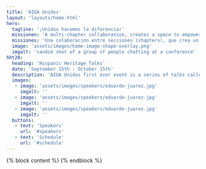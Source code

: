 ```yaml
---
title: 'AIGA Unidos'
layout: 'layouts/home.html'
hero:
  tagline: '¡Unidos hacemos la diferencia!'
  missionen: 'A multi-chapter collaboration, creates a space to empower and celebrate the lives, work, stories, and needs of creatives with a Latinx and Hispanic cultural heritage.'
  missiones: 'Una colaboración entre secciones (chapters), que crea un espacio para empoderar y celebrar las vidas, el trabajo, las historias y las necesidades de los creativos con una herencia cultural latinx e hispana.'
  image: 'assets/images/home-image-shape-overlay.png'
  imgalt: 'candid shot of a group of people chatting at a conference'
hht20:
  heading: 'Hispanic Heritage Talks'
  date: 'September 15th - October 15th'
  description: 'AIGA Unidos first ever event is a series of talks called Hispanic Heritage Talks, which will take place during Hispanic Heritage Month. It is a series of virtual talks featuring Latinx and Hispanic creatives from different backgrounds and disciplines. ¡Acompañanos!'
  images:
   - image: 'assets/images/speakers/eduardo-juarez.jpg'
     imgalt: ''
   - image: 'assets/images/speakers/eduardo-juarez.jpg'
     imgalt: ''
   - image: 'assets/images/speakers/eduardo-juarez.jpg'
     imgalt: ''
  buttons:
   - text: 'Speakers'
     url: '#speakers'
   - text: 'Schedule'
     url: '#schedule'
---
```


{% block content %}
{% endblock %}